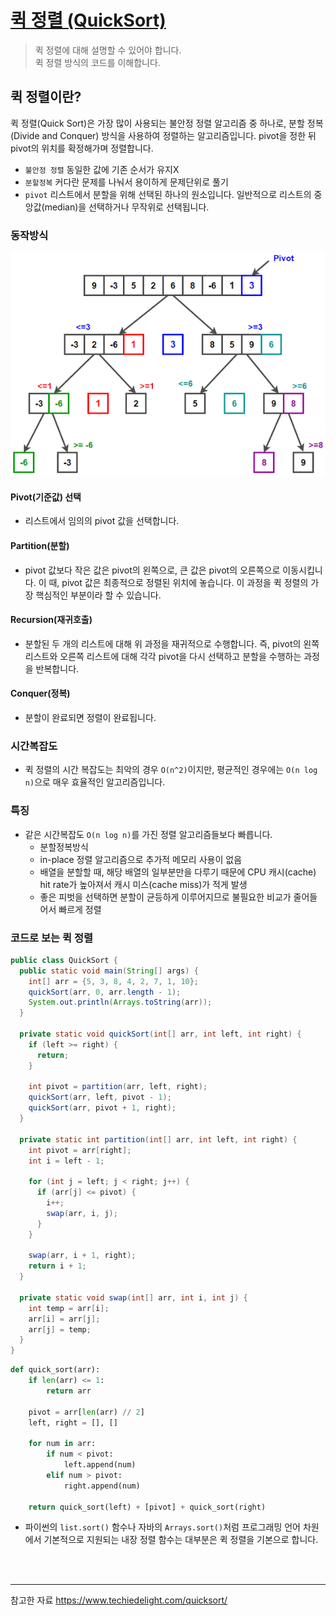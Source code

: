 # [퀵 정렬 (QuickSort)](https://github.com/gyoogle/tech-interview-for-developer/blob/master/Algorithm/QuickSort.md)
> 퀵 정렬에 대해 설명할 수 있어야 합니다.<br>
> 퀵 정렬 방식의 코드를 이해합니다.

## 퀵 정렬이란?
퀵 정렬(Quick Sort)은 가장 많이 사용되는 불안정 정렬 알고리즘 중 하나로, 분할 정복(Divide and Conquer) 방식을 사용하여 정렬하는 알고리즘입니다. pivot을 정한 뒤 pivot의 위치를 확정해가며 정렬합니다.
+ ```불안정 정렬``` 동일한 값에 기존 순서가 유지X
+ ```분할정복``` 커다란 문제를 나눠서 용이하게 문제단위로 풀기
+ ```pivot``` 리스트에서 분할을 위해 선택된 하나의 원소입니다. 일반적으로 리스트의 중앙값(median)을 선택하거나 무작위로 선택됩니다.

### 동작방식

![Quicksort.png](Quicksort.png)

#### Pivot(기준값) 선택
+ 리스트에서 임의의 pivot 값을 선택합니다.
#### Partition(분할)
+ pivot 값보다 작은 값은 pivot의 왼쪽으로, 큰 값은 pivot의 오른쪽으로 이동시킵니다. 이 때, pivot 값은 최종적으로 정렬된 위치에 놓습니다. 이 과정을 퀵 정렬의 가장 핵심적인 부분이라 할 수 있습니다.
#### Recursion(재귀호출)
+ 분할된 두 개의 리스트에 대해 위 과정을 재귀적으로 수행합니다. 즉, pivot의 왼쪽 리스트와 오른쪽 리스트에 대해 각각 pivot을 다시 선택하고 분할을 수행하는 과정을 반복합니다.
#### Conquer(정복)
+ 분할이 완료되면 정렬이 완료됩니다.

### 시간복잡도
+ 퀵 정렬의 시간 복잡도는 최악의 경우 ```O(n^2)```이지만, 평균적인 경우에는 ```O(n log n)```으로 매우 효율적인 알고리즘입니다.

### 특징
+ 같은 시간복잡도 ```O(n log n)```를 가진 정렬 알고리즘들보다 빠릅니다.
  + 분할정복방식
  + in-place 정렬 알고리즘으로 추가적 메모리 사용이 없음
  + 배열을 분할할 때, 해당 배열의 일부분만을 다루기 때문에 CPU 캐시(cache) hit rate가 높아져서 캐시 미스(cache miss)가 적게 발생
  + 좋은 피벗을 선택하면 분할이 균등하게 이루어지므로 불필요한 비교가 줄어들어서 빠르게 정렬

### 코드로 보는 퀵 정렬
```java
public class QuickSort {
  public static void main(String[] args) {
    int[] arr = {5, 3, 8, 4, 2, 7, 1, 10};
    quickSort(arr, 0, arr.length - 1);
    System.out.println(Arrays.toString(arr));
  }
  
  private static void quickSort(int[] arr, int left, int right) {
    if (left >= right) {
      return;
    }

    int pivot = partition(arr, left, right);
    quickSort(arr, left, pivot - 1);
    quickSort(arr, pivot + 1, right);
  }

  private static int partition(int[] arr, int left, int right) {
    int pivot = arr[right];
    int i = left - 1;

    for (int j = left; j < right; j++) {
      if (arr[j] <= pivot) {
        i++;
        swap(arr, i, j);
      }
    }

    swap(arr, i + 1, right);
    return i + 1;
  }

  private static void swap(int[] arr, int i, int j) {
    int temp = arr[i];
    arr[i] = arr[j];
    arr[j] = temp;
  }
}
```
```python
def quick_sort(arr):
    if len(arr) <= 1:
        return arr

    pivot = arr[len(arr) // 2]
    left, right = [], []

    for num in arr:
        if num < pivot:
            left.append(num)
        elif num > pivot:
            right.append(num)

    return quick_sort(left) + [pivot] + quick_sort(right)
```
+ 파이썬의 ```list.sort()``` 함수나 자바의 ```Arrays.sort()```처럼 프로그래밍 언어 차원에서 기본적으로 지원되는 내장 정렬 함수는 대부분은 퀵 정렬을 기본으로 합니다.

<br><br><hr>

참고한 자료
https://www.techiedelight.com/quicksort/


